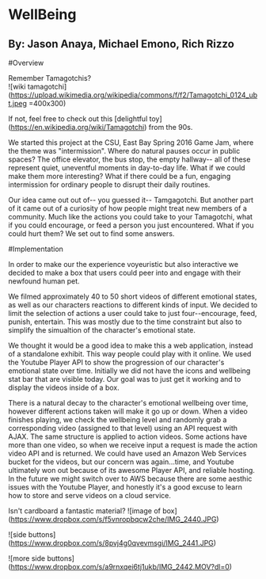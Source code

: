 # WellBeing

## By: Jason Anaya, Michael Emono, Rich Rizzo

#Overview

Remember Tamagotchis?  
![wiki tamagotchi] (https://upload.wikimedia.org/wikipedia/commons/f/f2/Tamagotchi_0124_ubt.jpeg =400x300)

If not, feel free to check out this [delightful toy] (https://en.wikipedia.org/wiki/Tamagotchi) from the 90s.

We started this project at the CSU, East Bay Spring 2016 Game Jam, where the theme was "intermission". Where do natural pauses occur in public spaces? The office elevator, the bus stop, the empty hallway-- all of these represent quiet, uneventful moments in day-to-day life. What if we could make them more interesting? What if there could be a fun, engaging intermission for ordinary people to disrupt their daily routines. 

Our idea came out out of-- you guessed it-- Tamgagotchi. But another part of it came out of a curiosity of how people might treat new members of a community. Much like the actions you could take to your Tamagotchi, what if you could encourage, or feed a person you just encountered. What if you could hurt them? We set out to find some answers.


#Implementation

In order to make our the experience voyeuristic but also interactive we decided to make a box that users could peer into and engage with their newfound human pet. 

We filmed approximately 40 to 50 short videos of different emotional states, as well as our characters reactions to different kinds of input. We decided to limit the selection of actions a user could take to just four--encourage, feed, punish, entertain. This was mostly due to the time constraint but also to simplify the simualtion of the character's emotional state. 

We thought it would be a good idea to make this a web application, instead of a standalone exhibit. This way people could play with it online.
We used the Youtube Player API to show the progression of our character's emotional state over time. Initially we did not have the icons and wellbeing stat bar that are visible today. Our goal was to just get it working and to display the videos inside of a box. 

There is a natural decay to the character's emotional wellbeing over time, however different actions taken will make it go up or down. When a video finishes playing, we check the wellbeing level and randomly grab a corresponding video (assigned to that level) using an API request with AJAX. The same structure is applied to action videos. Some actions have more than one video, so when we receive input a request is made the action video API and is returned. We could have used an Amazon Web Services bucket for the videos, but our concern was again...time, and Youtube ultimately won out because of its awesome Player API, and reliable hosting. In the future we might switch over to AWS because there are some aesthic issues with the Youtube Player, and honestly it's a good excuse to learn how to store and serve videos on a cloud service.

Isn't cardboard a fantastic material? 
![image of box] (https://www.dropbox.com/s/f5vnropbqcw2che/IMG_2440.JPG)

![side buttons] (https://www.dropbox.com/s/8pvj4g0qvevmsgi/IMG_2441.JPG)

![more side buttons] (https://www.dropbox.com/s/a9rnxqei6tj1ukb/IMG_2442.MOV?dl=0)


